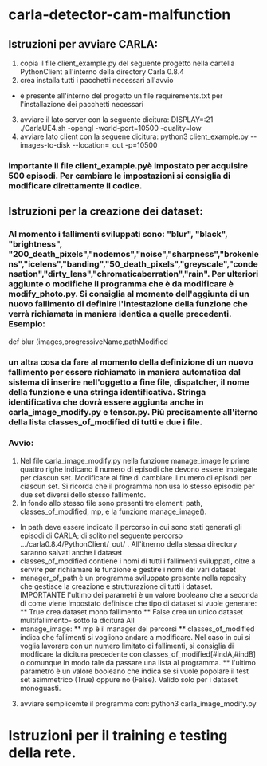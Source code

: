 # carla-detector-cam-malfunction

## Istruzioni per avviare CARLA:
1) copia il file client_example.py del seguente progetto nella cartella PythonClient all'interno della directory Carla 0.8.4
2) crea installa tutti i pacchetti necessari all'avvio
  * è presente all'interno del progetto un file requirements.txt  per l'installazione dei pacchetti necessari
3) avviare il lato server con la seguente dicitura:
DISPLAY=:21 ./CarlaUE4.sh -opengl -world-port=10500 -quality=low
4) avviare lato client con la seguene dicitura:
python3 client_example.py --images-to-disk --location=_out -p=10500
### importante il file client_example.pyè impostato per acquisire 500 episodi. Per cambiare le impostazioni si consiglia di modificare direttamente il codice.

## Istruzioni per la creazione dei dataset:
### Al momento i fallimenti sviluppati sono: "blur", "black", "brightness",  "200_death_pixels","nodemos","noise","sharpness","brokenlens","icelens","banding","50_death_pixels","greyscale","condensation","dirty_lens","chromaticaberration","rain". Per ulteriori aggiunte o modifiche il programma che è da modificare è modify_photo.py. Si consiglia al momento dell'aggiunta di un nuovo fallimento di definire l'intestazione della funzione che verrà richiamata in maniera identica a quelle precedenti. Esempio:
def blur (images,progressiveName,pathModified
### un altra cosa da fare al momento della definizione di un nuovo fallimento per essere richiamato in maniera automatica dal sistema di inserire nell'oggetto a fine file, dispatcher, il nome della funzione e una stringa identificativa. Stringa identificativa che dovrà essere aggiunta anche in carla_image_modify.py e tensor.py. Più precisamente all'iterno della lista classes_of_modified di tutti e due i file.

### Avvio:
1) Nel file carla_image_modify.py  nella funzione manage_image le prime quattro righe indicano il numero di episodi che devono essere impiegate per ciascun set. Modificare al fine di cambiare il numero di episodi per ciascun set.  Si ricorda che il programma non usa lo stesso  episodio per due set diversi dello stesso fallimento.
2) In fondo allo stesso file sono presenti tre elementi path, classes_of_modified,  mp, e la funzione manage_image().
  * In path  deve essere indicato il percorso in cui sono stati generati gli episodi di CARLA; di solito nel seguente percorso .../carla0.8.4/PythonClient/_out/ . All'itnerno della stessa directory saranno salvati anche i dataset
  * classes_of_modified contiene i nomi di tutti i fallimenti sviluppati, oltre a  servire per richiamare le funzione e gestire i nomi dei vari dataset
  * manager_of_path è un programma sviluppato presente nella reposity che gestisce la creazione e strutturazione di tutti i dataset. IMPORTANTE l'ultimo dei parametri è un valore booleano che a seconda di come viene impostato definisce che tipo  di dataset si vuole generare:
    ** True crea dataset mono fallimento
    ** False crea un unico dataset multifallimento- sotto la dicitura All
  * manage_image: 
      **  mp è il manager dei percorsi
      ** classes_of_modified indica che fallimenti si vogliono andare a modificare. Nel caso in cui  si voglia lavorare con un numero limitato di fallimenti, si consiglia di modficare la dicitura precedente con classes_of_modified[#indA,#indB] o comunque in modo tale da passare una lista al programma.
      ** l'ultimo parametro è un valore booleano che indica se si vuole popolare il test set asimmetrico (True) oppure no (False). Valido solo per i dataset monoguasti.
 3) avviare semplicemte il programma con: 
 python3 carla_image_modify.py
 
 # Istruzioni per il training e testing della rete.
 
